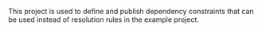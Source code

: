 This project is used to define and publish dependency constraints that can be used instead of resolution rules in the example project.

